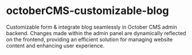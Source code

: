 # octoberCMS-customizable-blog
Customizable form &amp; integrate blog seamlessly in October CMS admin backend. Changes made within the admin panel are dynamically reflected on the frontend, providing an efficient solution for managing website content and enhancing user experience.
